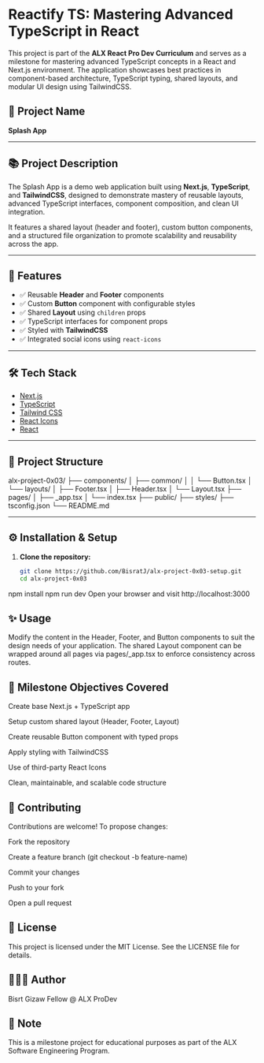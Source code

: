 # Reactify TS: Mastering Advanced TypeScript in React

This project is part of the **ALX React Pro Dev Curriculum** and serves as a milestone for mastering advanced TypeScript concepts in a React and Next.js environment. The application showcases best practices in component-based architecture, TypeScript typing, shared layouts, and modular UI design using TailwindCSS.

## 🚀 Project Name

**Splash App**

---

## 📚 Project Description

The Splash App is a demo web application built using **Next.js**, **TypeScript**, and **TailwindCSS**, designed to demonstrate mastery of reusable layouts, advanced TypeScript interfaces, component composition, and clean UI integration. 

It features a shared layout (header and footer), custom button components, and a structured file organization to promote scalability and reusability across the app.

---

## 🧩 Features

- ✅ Reusable **Header** and **Footer** components
- ✅ Custom **Button** component with configurable styles
- ✅ Shared **Layout** using `children` props
- ✅ TypeScript interfaces for component props
- ✅ Styled with **TailwindCSS**
- ✅ Integrated social icons using `react-icons`

---

## 🛠️ Tech Stack

- [Next.js](https://nextjs.org/)
- [TypeScript](https://www.typescriptlang.org/)
- [Tailwind CSS](https://tailwindcss.com/)
- [React Icons](https://react-icons.github.io/react-icons/)
- [React](https://reactjs.org/)

---

## 📁 Project Structure

alx-project-0x03/
├── components/
│ ├── common/
│ │ └── Button.tsx
│ └── layouts/
│ ├── Footer.tsx
│ ├── Header.tsx
│ └── Layout.tsx
├── pages/
│ ├── _app.tsx
│ └── index.tsx
├── public/
├── styles/
├── tsconfig.json
└── README.md


---

## ⚙️ Installation & Setup

1. **Clone the repository:**
   ```bash
   git clone https://github.com/BisratJ/alx-project-0x03-setup.git
   cd alx-project-0x03

npm install
npm run dev
Open your browser and visit http://localhost:3000

## ✨ Usage
Modify the content in the Header, Footer, and Button components to suit the design needs of your application. The shared Layout component can be wrapped around all pages via pages/_app.tsx to enforce consistency across routes.

## 📌 Milestone Objectives Covered
 Create base Next.js + TypeScript app

 Setup custom shared layout (Header, Footer, Layout)

 Create reusable Button component with typed props

 Apply styling with TailwindCSS

 Use of third-party React Icons

 Clean, maintainable, and scalable code structure

## 🤝 Contributing
Contributions are welcome! To propose changes:

Fork the repository

Create a feature branch (git checkout -b feature-name)

Commit your changes

Push to your fork

Open a pull request

## 📃 License
This project is licensed under the MIT License. See the LICENSE file for details.

## 👨🏾‍💻 Author
Bisrt Gizaw
Fellow @ ALX ProDev 


## 📌 Note
This is a milestone project for educational purposes as part of the ALX Software Engineering Program.
